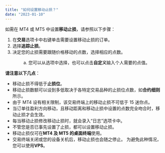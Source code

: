 ```yaml
---
title: "如何设置移动止损？"
date: "2023-01-10"
---
```


<Ads></Ads> 

如需在 MT4 或 MT5 中设置**移动止损**，请参照以下步骤：

1. 在**交易**选项卡中右键单击需要设置移动止损的订单。
2. 选择**追踪止损**。
3. 决定您的止损需要跟随价格移动的点数，选择相应的点数。

               a. 您可以从选项中选择，也可以点击**自定义**输入个人需要的点值。

**请注意以下几点**：

- 移动止损不得低于**止损位**。
- 移动止损数额可以设到多低取决于各特定交易品种的止损位点数，如**合约细则**所示。
- 由于 MT4 设有相关限制，该交易终端上的移动止损不可低于 15 迷你点。
- 当订单往盈利方向移动，且移动距离和移动止损中设置的点数完全吻合时，移动止损才会生效。
- 每当移动止损修改移动止损时，就会录入“日志”选项卡中。
- 不管您是否已事先设置了止损，都可以设置移动止损。
- 移动止损仅可在**MT4 及 MT5 的桌面终端**使用。
- 交易终端关闭或您的设备关机后，移动止损也会随之停止。 为避免此种情况，您可以使用**VPS**。
